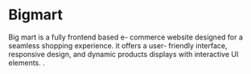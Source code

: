 # Bigmart
Big mart is a fully frontend based e- commerce website designed for a seamless shopping experience. it offers a user- friendly interface, responsive design, and dynamic products displays with interactive UI elements. .
